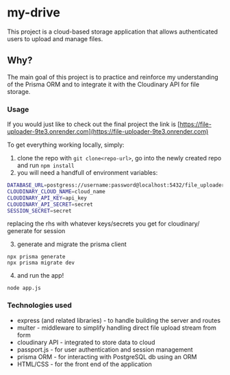 # my-drive

This project is a cloud-based storage application that allows authenticated users to upload and manage files.

## Why?

The main goal of this project is to practice and reinforce my understanding of the Prisma ORM and to integrate it with the Cloudinary API for file storage.

### Usage

If you would just like to check out the final project the link is [https://file-uploader-9te3.onrender.com](https://file-uploader-9te3.onrender.com)

To get everything working locally, simply:

1. clone the repo with `git clone<repo-url>`, go into the newly created repo and run `npm install`
2. you will need a handfull of environment variables:

```bash
DATABASE_URL=postgress://username:password@localhost:5432/file_uploader
CLOUDINARY_CLOUD_NAME=cloud_name
CLOUDINARY_API_KEY=api_key
CLOUDINARY_API_SECRET=secret
SESSION_SECRET=secret
```

replacing the rhs with whatever keys/secrets you get for cloudinary/ generate for session

3. generate and migrate the prisma client

```
npx prisma generate
npx prisma migrate dev
```

4. and run the app!

```
node app.js
```

### Technologies used

- express (and related libraries) - to handle building the server and routes
- multer - middleware to simplify handling direct file upload stream from form
- cloudinary API - integrated to store data to cloud
- passport.js - for user authentication and session management
- prisma ORM - for interacting with PostgreSQL db using an ORM
- HTML/CSS - for the front end of the application

